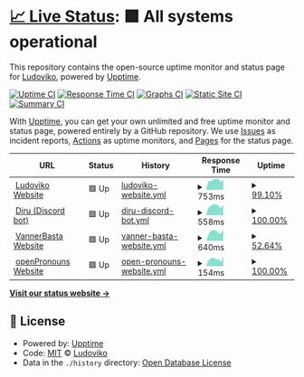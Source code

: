 # [📈 Live Status](https://status.ludoviko.ch): <!--live status--> **🟩 All systems operational**

This repository contains the open-source uptime monitor and status page for [Ludoviko](https://ludoviko.ch), powered by [Upptime](https://github.com/upptime/upptime).

[![Uptime CI](https://github.com/Lucxjo/status.ludoviko.ch/workflows/Uptime%20CI/badge.svg)](https://github.com/Lucxjo/status.ludoviko.ch/actions?query=workflow%3A%22Uptime+CI%22)
[![Response Time CI](https://github.com/Lucxjo/status.ludoviko.ch/workflows/Response%20Time%20CI/badge.svg)](https://github.com/Lucxjo/status.ludoviko.ch/actions?query=workflow%3A%22Response+Time+CI%22)
[![Graphs CI](https://github.com/Lucxjo/status.ludoviko.ch/workflows/Graphs%20CI/badge.svg)](https://github.com/Lucxjo/status.ludoviko.ch/actions?query=workflow%3A%22Graphs+CI%22)
[![Static Site CI](https://github.com/Lucxjo/status.ludoviko.ch/workflows/Static%20Site%20CI/badge.svg)](https://github.com/Lucxjo/status.ludoviko.ch/actions?query=workflow%3A%22Static+Site+CI%22)
[![Summary CI](https://github.com/Lucxjo/status.ludoviko.ch/workflows/Summary%20CI/badge.svg)](https://github.com/Lucxjo/status.ludoviko.ch/actions?query=workflow%3A%22Summary+CI%22)

With [Upptime](https://upptime.js.org), you can get your own unlimited and free uptime monitor and status page, powered entirely by a GitHub repository. We use [Issues](https://github.com/Lucxjo/status.ludoviko.ch/issues) as incident reports, [Actions](https://github.com/Lucxjo/status.ludoviko.ch/actions) as uptime monitors, and [Pages](https://status.ludoviko.ch) for the status page.

<!--start: status pages-->
<!-- This summary is generated by Upptime (https://github.com/upptime/upptime) -->
<!-- Do not edit this manually, your changes will be overwritten -->
<!-- prettier-ignore -->
| URL | Status | History | Response Time | Uptime |
| --- | ------ | ------- | ------------- | ------ |
| <img alt="" src="https://ludoviko.ch/RingRingTechSupport.ico" height="13"> [Ludoviko Website](https://ludoviko.ch) | 🟩 Up | [ludoviko-website.yml](https://github.com/Lucxjo/status.ludoviko.ch/commits/HEAD/history/ludoviko-website.yml) | <details><summary><img alt="Response time graph" src="./graphs/ludoviko-website/response-time-week.png" height="20"> 753ms</summary><br><a href="https://status.ludoviko.ch/history/ludoviko-website"><img alt="Response time 761" src="https://img.shields.io/endpoint?url=https%3A%2F%2Fraw.githubusercontent.com%2FLucxjo%2Fstatus.ludoviko.ch%2FHEAD%2Fapi%2Fludoviko-website%2Fresponse-time.json"></a><br><a href="https://status.ludoviko.ch/history/ludoviko-website"><img alt="24-hour response time 743" src="https://img.shields.io/endpoint?url=https%3A%2F%2Fraw.githubusercontent.com%2FLucxjo%2Fstatus.ludoviko.ch%2FHEAD%2Fapi%2Fludoviko-website%2Fresponse-time-day.json"></a><br><a href="https://status.ludoviko.ch/history/ludoviko-website"><img alt="7-day response time 753" src="https://img.shields.io/endpoint?url=https%3A%2F%2Fraw.githubusercontent.com%2FLucxjo%2Fstatus.ludoviko.ch%2FHEAD%2Fapi%2Fludoviko-website%2Fresponse-time-week.json"></a><br><a href="https://status.ludoviko.ch/history/ludoviko-website"><img alt="30-day response time 801" src="https://img.shields.io/endpoint?url=https%3A%2F%2Fraw.githubusercontent.com%2FLucxjo%2Fstatus.ludoviko.ch%2FHEAD%2Fapi%2Fludoviko-website%2Fresponse-time-month.json"></a><br><a href="https://status.ludoviko.ch/history/ludoviko-website"><img alt="1-year response time 761" src="https://img.shields.io/endpoint?url=https%3A%2F%2Fraw.githubusercontent.com%2FLucxjo%2Fstatus.ludoviko.ch%2FHEAD%2Fapi%2Fludoviko-website%2Fresponse-time-year.json"></a></details> | <details><summary><a href="https://status.ludoviko.ch/history/ludoviko-website">99.10%</a></summary><a href="https://status.ludoviko.ch/history/ludoviko-website"><img alt="All-time uptime 98.13%" src="https://img.shields.io/endpoint?url=https%3A%2F%2Fraw.githubusercontent.com%2FLucxjo%2Fstatus.ludoviko.ch%2FHEAD%2Fapi%2Fludoviko-website%2Fuptime.json"></a><br><a href="https://status.ludoviko.ch/history/ludoviko-website"><img alt="24-hour uptime 93.73%" src="https://img.shields.io/endpoint?url=https%3A%2F%2Fraw.githubusercontent.com%2FLucxjo%2Fstatus.ludoviko.ch%2FHEAD%2Fapi%2Fludoviko-website%2Fuptime-day.json"></a><br><a href="https://status.ludoviko.ch/history/ludoviko-website"><img alt="7-day uptime 99.10%" src="https://img.shields.io/endpoint?url=https%3A%2F%2Fraw.githubusercontent.com%2FLucxjo%2Fstatus.ludoviko.ch%2FHEAD%2Fapi%2Fludoviko-website%2Fuptime-week.json"></a><br><a href="https://status.ludoviko.ch/history/ludoviko-website"><img alt="30-day uptime 99.79%" src="https://img.shields.io/endpoint?url=https%3A%2F%2Fraw.githubusercontent.com%2FLucxjo%2Fstatus.ludoviko.ch%2FHEAD%2Fapi%2Fludoviko-website%2Fuptime-month.json"></a><br><a href="https://status.ludoviko.ch/history/ludoviko-website"><img alt="1-year uptime 98.13%" src="https://img.shields.io/endpoint?url=https%3A%2F%2Fraw.githubusercontent.com%2FLucxjo%2Fstatus.ludoviko.ch%2FHEAD%2Fapi%2Fludoviko-website%2Fuptime-year.json"></a></details>
| <img alt="" src="https://favicons.githubusercontent.com/diru.ludoviko.ch" height="13"> [Diru (Discord bot)](https://diru.ludoviko.ch) | 🟩 Up | [diru-discord-bot.yml](https://github.com/Lucxjo/status.ludoviko.ch/commits/HEAD/history/diru-discord-bot.yml) | <details><summary><img alt="Response time graph" src="./graphs/diru-discord-bot/response-time-week.png" height="20"> 558ms</summary><br><a href="https://status.ludoviko.ch/history/diru-discord-bot"><img alt="Response time 577" src="https://img.shields.io/endpoint?url=https%3A%2F%2Fraw.githubusercontent.com%2FLucxjo%2Fstatus.ludoviko.ch%2FHEAD%2Fapi%2Fdiru-discord-bot%2Fresponse-time.json"></a><br><a href="https://status.ludoviko.ch/history/diru-discord-bot"><img alt="24-hour response time 519" src="https://img.shields.io/endpoint?url=https%3A%2F%2Fraw.githubusercontent.com%2FLucxjo%2Fstatus.ludoviko.ch%2FHEAD%2Fapi%2Fdiru-discord-bot%2Fresponse-time-day.json"></a><br><a href="https://status.ludoviko.ch/history/diru-discord-bot"><img alt="7-day response time 558" src="https://img.shields.io/endpoint?url=https%3A%2F%2Fraw.githubusercontent.com%2FLucxjo%2Fstatus.ludoviko.ch%2FHEAD%2Fapi%2Fdiru-discord-bot%2Fresponse-time-week.json"></a><br><a href="https://status.ludoviko.ch/history/diru-discord-bot"><img alt="30-day response time 601" src="https://img.shields.io/endpoint?url=https%3A%2F%2Fraw.githubusercontent.com%2FLucxjo%2Fstatus.ludoviko.ch%2FHEAD%2Fapi%2Fdiru-discord-bot%2Fresponse-time-month.json"></a><br><a href="https://status.ludoviko.ch/history/diru-discord-bot"><img alt="1-year response time 577" src="https://img.shields.io/endpoint?url=https%3A%2F%2Fraw.githubusercontent.com%2FLucxjo%2Fstatus.ludoviko.ch%2FHEAD%2Fapi%2Fdiru-discord-bot%2Fresponse-time-year.json"></a></details> | <details><summary><a href="https://status.ludoviko.ch/history/diru-discord-bot">100.00%</a></summary><a href="https://status.ludoviko.ch/history/diru-discord-bot"><img alt="All-time uptime 96.74%" src="https://img.shields.io/endpoint?url=https%3A%2F%2Fraw.githubusercontent.com%2FLucxjo%2Fstatus.ludoviko.ch%2FHEAD%2Fapi%2Fdiru-discord-bot%2Fuptime.json"></a><br><a href="https://status.ludoviko.ch/history/diru-discord-bot"><img alt="24-hour uptime 100.00%" src="https://img.shields.io/endpoint?url=https%3A%2F%2Fraw.githubusercontent.com%2FLucxjo%2Fstatus.ludoviko.ch%2FHEAD%2Fapi%2Fdiru-discord-bot%2Fuptime-day.json"></a><br><a href="https://status.ludoviko.ch/history/diru-discord-bot"><img alt="7-day uptime 100.00%" src="https://img.shields.io/endpoint?url=https%3A%2F%2Fraw.githubusercontent.com%2FLucxjo%2Fstatus.ludoviko.ch%2FHEAD%2Fapi%2Fdiru-discord-bot%2Fuptime-week.json"></a><br><a href="https://status.ludoviko.ch/history/diru-discord-bot"><img alt="30-day uptime 94.88%" src="https://img.shields.io/endpoint?url=https%3A%2F%2Fraw.githubusercontent.com%2FLucxjo%2Fstatus.ludoviko.ch%2FHEAD%2Fapi%2Fdiru-discord-bot%2Fuptime-month.json"></a><br><a href="https://status.ludoviko.ch/history/diru-discord-bot"><img alt="1-year uptime 96.74%" src="https://img.shields.io/endpoint?url=https%3A%2F%2Fraw.githubusercontent.com%2FLucxjo%2Fstatus.ludoviko.ch%2FHEAD%2Fapi%2Fdiru-discord-bot%2Fuptime-year.json"></a></details>
| <img alt="" src="https://www.vannerba.st/favicon.png" height="13"> [VannerBasta Website](https://vannerba.st) | 🟩 Up | [vanner-basta-website.yml](https://github.com/Lucxjo/status.ludoviko.ch/commits/HEAD/history/vanner-basta-website.yml) | <details><summary><img alt="Response time graph" src="./graphs/vanner-basta-website/response-time-week.png" height="20"> 640ms</summary><br><a href="https://status.ludoviko.ch/history/vanner-basta-website"><img alt="Response time 816" src="https://img.shields.io/endpoint?url=https%3A%2F%2Fraw.githubusercontent.com%2FLucxjo%2Fstatus.ludoviko.ch%2FHEAD%2Fapi%2Fvanner-basta-website%2Fresponse-time.json"></a><br><a href="https://status.ludoviko.ch/history/vanner-basta-website"><img alt="24-hour response time 748" src="https://img.shields.io/endpoint?url=https%3A%2F%2Fraw.githubusercontent.com%2FLucxjo%2Fstatus.ludoviko.ch%2FHEAD%2Fapi%2Fvanner-basta-website%2Fresponse-time-day.json"></a><br><a href="https://status.ludoviko.ch/history/vanner-basta-website"><img alt="7-day response time 640" src="https://img.shields.io/endpoint?url=https%3A%2F%2Fraw.githubusercontent.com%2FLucxjo%2Fstatus.ludoviko.ch%2FHEAD%2Fapi%2Fvanner-basta-website%2Fresponse-time-week.json"></a><br><a href="https://status.ludoviko.ch/history/vanner-basta-website"><img alt="30-day response time 902" src="https://img.shields.io/endpoint?url=https%3A%2F%2Fraw.githubusercontent.com%2FLucxjo%2Fstatus.ludoviko.ch%2FHEAD%2Fapi%2Fvanner-basta-website%2Fresponse-time-month.json"></a><br><a href="https://status.ludoviko.ch/history/vanner-basta-website"><img alt="1-year response time 816" src="https://img.shields.io/endpoint?url=https%3A%2F%2Fraw.githubusercontent.com%2FLucxjo%2Fstatus.ludoviko.ch%2FHEAD%2Fapi%2Fvanner-basta-website%2Fresponse-time-year.json"></a></details> | <details><summary><a href="https://status.ludoviko.ch/history/vanner-basta-website">52.64%</a></summary><a href="https://status.ludoviko.ch/history/vanner-basta-website"><img alt="All-time uptime 88.18%" src="https://img.shields.io/endpoint?url=https%3A%2F%2Fraw.githubusercontent.com%2FLucxjo%2Fstatus.ludoviko.ch%2FHEAD%2Fapi%2Fvanner-basta-website%2Fuptime.json"></a><br><a href="https://status.ludoviko.ch/history/vanner-basta-website"><img alt="24-hour uptime 100.00%" src="https://img.shields.io/endpoint?url=https%3A%2F%2Fraw.githubusercontent.com%2FLucxjo%2Fstatus.ludoviko.ch%2FHEAD%2Fapi%2Fvanner-basta-website%2Fuptime-day.json"></a><br><a href="https://status.ludoviko.ch/history/vanner-basta-website"><img alt="7-day uptime 52.64%" src="https://img.shields.io/endpoint?url=https%3A%2F%2Fraw.githubusercontent.com%2FLucxjo%2Fstatus.ludoviko.ch%2FHEAD%2Fapi%2Fvanner-basta-website%2Fuptime-week.json"></a><br><a href="https://status.ludoviko.ch/history/vanner-basta-website"><img alt="30-day uptime 86.43%" src="https://img.shields.io/endpoint?url=https%3A%2F%2Fraw.githubusercontent.com%2FLucxjo%2Fstatus.ludoviko.ch%2FHEAD%2Fapi%2Fvanner-basta-website%2Fuptime-month.json"></a><br><a href="https://status.ludoviko.ch/history/vanner-basta-website"><img alt="1-year uptime 88.18%" src="https://img.shields.io/endpoint?url=https%3A%2F%2Fraw.githubusercontent.com%2FLucxjo%2Fstatus.ludoviko.ch%2FHEAD%2Fapi%2Fvanner-basta-website%2Fuptime-year.json"></a></details>
| <img alt="" src="https://opronouns.net/oPronouns-logo.svg" height="13"> [openPronouns Website](https://opronouns.net) | 🟩 Up | [open-pronouns-website.yml](https://github.com/Lucxjo/status.ludoviko.ch/commits/HEAD/history/open-pronouns-website.yml) | <details><summary><img alt="Response time graph" src="./graphs/open-pronouns-website/response-time-week.png" height="20"> 154ms</summary><br><a href="https://status.ludoviko.ch/history/open-pronouns-website"><img alt="Response time 132" src="https://img.shields.io/endpoint?url=https%3A%2F%2Fraw.githubusercontent.com%2FLucxjo%2Fstatus.ludoviko.ch%2FHEAD%2Fapi%2Fopen-pronouns-website%2Fresponse-time.json"></a><br><a href="https://status.ludoviko.ch/history/open-pronouns-website"><img alt="24-hour response time 211" src="https://img.shields.io/endpoint?url=https%3A%2F%2Fraw.githubusercontent.com%2FLucxjo%2Fstatus.ludoviko.ch%2FHEAD%2Fapi%2Fopen-pronouns-website%2Fresponse-time-day.json"></a><br><a href="https://status.ludoviko.ch/history/open-pronouns-website"><img alt="7-day response time 154" src="https://img.shields.io/endpoint?url=https%3A%2F%2Fraw.githubusercontent.com%2FLucxjo%2Fstatus.ludoviko.ch%2FHEAD%2Fapi%2Fopen-pronouns-website%2Fresponse-time-week.json"></a><br><a href="https://status.ludoviko.ch/history/open-pronouns-website"><img alt="30-day response time 140" src="https://img.shields.io/endpoint?url=https%3A%2F%2Fraw.githubusercontent.com%2FLucxjo%2Fstatus.ludoviko.ch%2FHEAD%2Fapi%2Fopen-pronouns-website%2Fresponse-time-month.json"></a><br><a href="https://status.ludoviko.ch/history/open-pronouns-website"><img alt="1-year response time 132" src="https://img.shields.io/endpoint?url=https%3A%2F%2Fraw.githubusercontent.com%2FLucxjo%2Fstatus.ludoviko.ch%2FHEAD%2Fapi%2Fopen-pronouns-website%2Fresponse-time-year.json"></a></details> | <details><summary><a href="https://status.ludoviko.ch/history/open-pronouns-website">100.00%</a></summary><a href="https://status.ludoviko.ch/history/open-pronouns-website"><img alt="All-time uptime 99.97%" src="https://img.shields.io/endpoint?url=https%3A%2F%2Fraw.githubusercontent.com%2FLucxjo%2Fstatus.ludoviko.ch%2FHEAD%2Fapi%2Fopen-pronouns-website%2Fuptime.json"></a><br><a href="https://status.ludoviko.ch/history/open-pronouns-website"><img alt="24-hour uptime 100.00%" src="https://img.shields.io/endpoint?url=https%3A%2F%2Fraw.githubusercontent.com%2FLucxjo%2Fstatus.ludoviko.ch%2FHEAD%2Fapi%2Fopen-pronouns-website%2Fuptime-day.json"></a><br><a href="https://status.ludoviko.ch/history/open-pronouns-website"><img alt="7-day uptime 100.00%" src="https://img.shields.io/endpoint?url=https%3A%2F%2Fraw.githubusercontent.com%2FLucxjo%2Fstatus.ludoviko.ch%2FHEAD%2Fapi%2Fopen-pronouns-website%2Fuptime-week.json"></a><br><a href="https://status.ludoviko.ch/history/open-pronouns-website"><img alt="30-day uptime 99.89%" src="https://img.shields.io/endpoint?url=https%3A%2F%2Fraw.githubusercontent.com%2FLucxjo%2Fstatus.ludoviko.ch%2FHEAD%2Fapi%2Fopen-pronouns-website%2Fuptime-month.json"></a><br><a href="https://status.ludoviko.ch/history/open-pronouns-website"><img alt="1-year uptime 99.97%" src="https://img.shields.io/endpoint?url=https%3A%2F%2Fraw.githubusercontent.com%2FLucxjo%2Fstatus.ludoviko.ch%2FHEAD%2Fapi%2Fopen-pronouns-website%2Fuptime-year.json"></a></details>

<!--end: status pages-->

[**Visit our status website →**](https://status.ludoviko.ch)

## 📄 License

- Powered by: [Upptime](https://github.com/upptime/upptime)
- Code: [MIT](./LICENSE) © [Ludoviko](https://ludoviko.ch)
- Data in the `./history` directory: [Open Database License](https://opendatacommons.org/licenses/odbl/1-0/)
